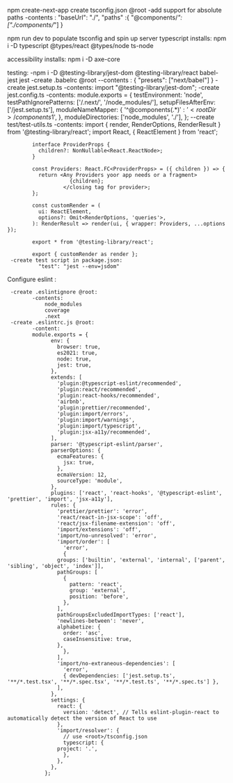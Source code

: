 npm create-next-app <Project Name> 
create tsconfig.json  @root
  -add support for absolute paths 
      -contents : "baseUrl": "./",
                  "paths" :{
                      "@components/*":["./components/*"]
                  }
      
          
npm run dev to populate tsconfig and spin up server
typescript installs:
npm i -D typescript @types/react @types/node ts-node

accessibility installs: 
	npm i -D axe-core


testing: 
 -npm i -D @testing-library/jest-dom @testing-library/react babel-jest jest
 -create .babelrc @root 
    --contents :
       {
        "presets": ["next/babel"]
       }
  -create jest.setup.ts
       -contents: import "@testing-library/jest-dom";
  -create jest.config.ts
       -contents: module.exports = {
	                  testEnvironment: 'node',
                   	testPathIgnorePatterns: ['<rootDir>/.next/', '<rootDir>/node_modules/'],
                    setupFilesAfterEnv: ['<rootDir>/jest.setup.ts'],
	                  moduleNameMapper: {
		                '^@components(.*)$': '<rootDir>/components$1',
	                  },
                    moduleDirectories: ['node_modules', '<rootDir>./'],
                  };
  --create test/test-utils.ts
      -contents: 
            import { render, RenderOptions, RenderResult } from '@testing-library/react';
            import React, { ReactElement } from 'react';

            interface ProviderProps {
              children?: NonNullable<React.ReactNode>;
            }

            const Providers: React.FC<ProviderProps> = ({ children }) => {
              return <Any Providers yoor app needs or a fragment>
                        {children};
                      </closing tag for provider>;
            };

            const customRender = (
              ui: ReactElement,
              options?: Omit<RenderOptions, 'queries'>,
            ): RenderResult => render(ui, { wrapper: Providers, ...options });

            export * from '@testing-library/react';

            export { customRender as render };
     -create test script in package.json: 
              "test": "jest --env=jsdom"
	      
	   
Configure eslint :

     -create .eslintignore @root: 
     		-contents:  
				node_modules
				coverage
				.next
     -create .eslintrc.js @root:
     		-content: 
			module.exports = {
				  env: {
				    browser: true,
				    es2021: true,
				    node: true,
				    jest: true,
				  },
				  extends: [
				    'plugin:@typescript-eslint/recommended',
				    'plugin:react/recommended',
				    'plugin:react-hooks/recommended',
				    'airbnb',
				    'plugin:prettier/recommended',
				    'plugin:import/errors',
				    'plugin:import/warnings',
				    'plugin:import/typescript',
				    'plugin:jsx-a11y/recommended',
				  ],
				  parser: '@typescript-eslint/parser',
				  parserOptions: {
				    ecmaFeatures: {
				      jsx: true,
				    },
				    ecmaVersion: 12,
				    sourceType: 'module',
				  },
				  plugins: ['react', 'react-hooks', '@typescript-eslint', 'prettier', 'import', 'jsx-a11y'],
				  rules: {
				    'prettier/prettier': 'error',
				    'react/react-in-jsx-scope': 'off',
				    'react/jsx-filename-extension': 'off',
				    'import/extensions': 'off',
				    'import/no-unresolved': 'error',
				    'import/order': [
				      'error',
				      {
					groups: ['builtin', 'external', 'internal', ['parent', 'sibling', 'object', 'index']],
					pathGroups: [
					  {
					    pattern: 'react',
					    group: 'external',
					    position: 'before',
					  },
					],
					pathGroupsExcludedImportTypes: ['react'],
					'newlines-between': 'never',
					alphabetize: {
					  order: 'asc',
					  caseInsensitive: true,
					},
				      },
				    ],
				    'import/no-extraneous-dependencies': [
				      'error',
				      { devDependencies: ['jest.setup.ts', '**/*.test.tsx', '**/*.spec.tsx', '**/*.test.ts', '**/*.spec.ts'] },
				    ],
				  },
				  settings: {
				    react: {
				      version: 'detect', // Tells eslint-plugin-react to automatically detect the version of React to use
				    },
				    'import/resolver': {
				      // use <root>/tsconfig.json
				      typescript: {
					project: '.',
				      },
				    },
				  },
				};
